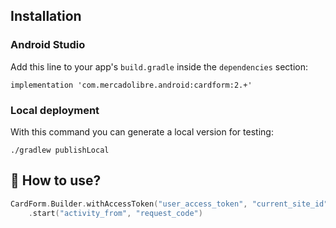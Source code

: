 ## Installation

### Android Studio

Add this line to your app's `build.gradle` inside the `dependencies` section:

    implementation 'com.mercadolibre.android:cardform:2.+'

### Local deployment

With this command you can generate a local version for testing:

    ./gradlew publishLocal

## 🐒 How to use?

```kotlin
CardForm.Builder.withAccessToken("user_access_token", "current_site_id", "integration_flow_id").build()
    .start("activity_from", "request_code")
```
